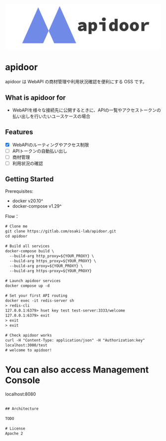 ![logo](docs/apidoor_logo.png)

# apidoor

apidoor は WebAPI の商材管理や利用状況確認を便利にする OSS です。

## What is apidoor for

* WebAPIを様々な接続先に公開するときに、APIの一覧やアクセストークンの払い出しを行いたいユースケースの場合

## Features

* [x] WebAPIのルーティングやアクセス制限
* [ ] APIトークンの自動払い出し
* [ ] 商材管理
* [ ] 利用状況の確認

## Getting Started

Prerequisites:

- docker v20.10^
- docker-compose v1.29^

Flow：

```
# Clone me
git clone https://gitlab.com/osaki-lab/apidoor.git
cd apidoor

# Build all services
docker-compose build \
  --build-arg http_proxy=${YOUR_PROXY} \
  --build-arg https_proxy=${YOUR_PROXY} \
  --build-arg proxy=${YOUR_PROXY} \
  --build-arg https-proxy=${YOUR_PROXY}

# Launch apidoor services
docker compose up -d

# Set your first API routing
docker exec -it redis-server sh
> redis-cli
127.0.0.1:6379> hset key test test-server:3333/welcome
127.0.0.1:6379> exit
> exit
> exit

# Check apidoor works
curl -H "Content-Type: application/json" -H "Authorization:key" localhost:3000/test
# welcome to apidoor!
```

# You can also access Management Console
localhost:8080
```

## Architecture

TODO

# License
Apache 2
